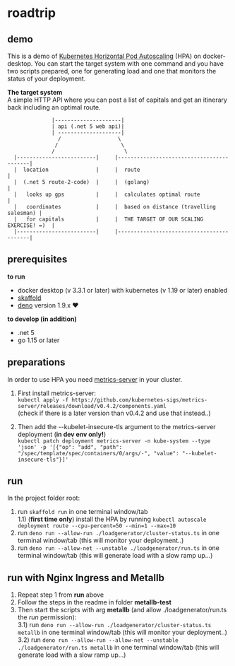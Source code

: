 
# roadtrip

## demo

This is a demo of [Kubernetes Horizontal Pod Autoscaling](https://kubernetes.io/docs/tasks/run-application/horizontal-pod-autoscale/) (HPA) on docker-desktop. You can start the target system with one command and you have two  scripts prepared, one for generating load and one that monitors the status of your deployment.

**The target system**   
A simple HTTP API where you can post a list of capitals and get an itinerary back including an optimal route.   
```
              |---------------------|
              | api (.net 5 web api)|
              | --------------------|
                /                  \
               /                    \
              /                      \
  |-------------------------|     |------------------------------------------|
  |  location               |     |  route                                   |
  |  (.net 5 route-2-code)  |     |  (golang)                                |
  |   looks up gps          |     |  calculates optimal route                |
  |   coordinates           |     |  based on distance (travelling salesman) |
  |   for capitals          |     |  THE TARGET OF OUR SCALING EXERCISE! =)  |
  |-------------------------|     |------------------------------------------|               
```


## prerequisites

**to run**  
* docker desktop (v 3.3.1 or later) with kubernetes (v 1.19 or later) enabled    
* [skaffold](https://skaffold.dev/)  
* [deno](https://deno.land/) version 1.9.x  ❤️   

**to develop (in addition)**  
* .net 5  
* go 1.15 or later  

## preparations

In order to use HPA you need [metrics-server](https://github.com/kubernetes-sigs/metrics-server) in your cluster.    
1) First install metrics-server:    
```kubectl apply -f https://github.com/kubernetes-sigs/metrics-server/releases/download/v0.4.2/components.yaml```     
(check if there is a later version than v0.4.2 and use that instead..)  

2) Then add the --kubelet-insecure-tls argument to the metrics-server deployment (**in dev env only!**)    
``` kubectl patch deployment metrics-server -n kube-system --type 'json' -p '[{"op": "add", "path": "/spec/template/spec/containers/0/args/-", "value": "--kubelet-insecure-tls"}]' ```  



## run

In the project folder root:    
1) run ```skaffold run``` in one terminal window/tab    
1.1) (**first time only**) install the HPA by running ```kubectl autoscale deployment route --cpu-percent=50 --min=1 --max=10```   
2) run ```deno run --allow-run ./loadgenerator/cluster-status.ts``` in one terminal window/tab (this will monitor your deployment..)    
3) run ```deno run --allow-net --unstable ./loadgenerator/run.ts``` in one terminal window/tab (this will generate load with a slow ramp up...)  


## run with Nginx Ingress and Metallb
1) Repeat step 1 from **run** above  
2) Follow the steps in the readme in folder **metallb-test**     
3) Then start the scripts with arg **metallb** (and allow ./loadgenerator/run.ts the *run* permission):  
3.1) run ```deno run --allow-run ./loadgenerator/cluster-status.ts metallb``` in one terminal window/tab (this will monitor your deployment..)  
3.2) run ```deno run --allow-run --allow-net --unstable  ./loadgenerator/run.ts metallb``` in one terminal window/tab (this will generate load with a slow ramp up...)  